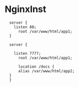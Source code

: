 # NginxInst
      server {
        listen 80;
          root /var/www/html/app1;
      }

      server {

        listen 7777;
          root /var/www/html/app1;

          location /docs {
          alias /var/www/html/app2;
      }
      }
